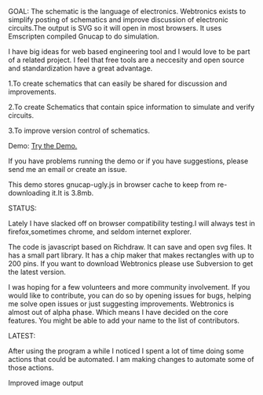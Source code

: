 GOAL:
The schematic is the language of electronics. Webtronics exists to simplify posting of schematics and improve discussion of electronic circuits.The output is SVG so it will open in most browsers. It uses Emscripten compiled Gnucap to do simulation.

I have big ideas for web based engineering tool and I would love to be part of a related project. I feel that free tools are a neccesity and open source and standardization have a great advantage.

1.To create schematics that can easily be shared for discussion and improvements.

2.To create Schematics that contain spice information to simulate and verify circuits.

3.To improve version control of schematics.
 
Demo:
[Try the Demo.](http://logical.github.io/webtronix/schematic.html) 


If you have problems running the demo or if you have suggestions, please send me an email or create an issue.

This demo stores gnucap-ugly.js in browser cache to keep from re-downloading it.It is 3.8mb.


STATUS:

Lately I have slacked off on browser compatibility testing.I will always test in firefox,sometimes chrome, and seldom internet explorer.

The code is javascript based on Richdraw. It can save and open svg files. It has a small part library. It has a chip maker that makes rectangles with up to 200 pins. If you want to download Webtronics please use Subversion to get the latest version. 

I was hoping for a few volunteers and more community involvement. If you would like to contribute, you can do so by opening issues for bugs, helping me solve open issues or just suggesting improvements. Webtronics is almost out of alpha phase. Which means I have decided on the core features. You might be able to add your name to the list of contributors.

LATEST:

After using the program a while I noticed I spent a lot of time doing some actions that could be automated. I am making changes to automate some of those actions.
 
Improved image output 

